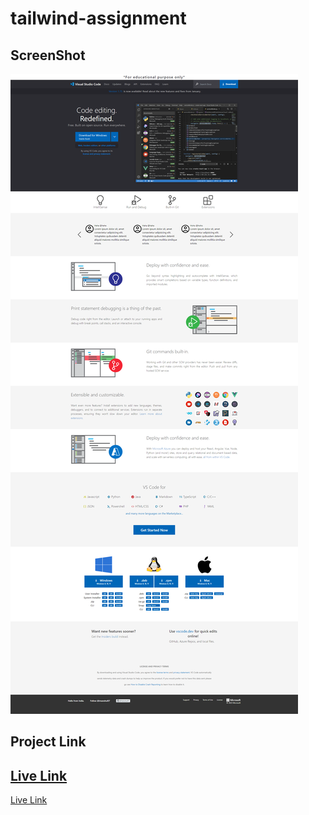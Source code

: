 # tailwind-assignment

## ScreenShot

![Project ScreenShot](./assets/screenshot.png)

## Project Link

## [Live Link](https://github.com/hianshul07/tailwind-assignment)

[Live Link](https://hianshul07.github.io/tailwind-assignment/)
